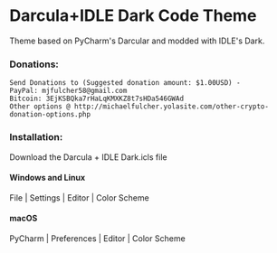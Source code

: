 # Darcula+IDLE Dark Code Theme
Theme based on PyCharm's Darcular and modded with IDLE's Dark.
   
### Donations:
    Send Donations to (Suggested donation amount: $1.00USD) -
    PayPal: mjfulcher58@gmail.com
    Bitcoin: 3EjKSBQka7rHaLqKMXKZ8t7sHDa546GWAd
    Other options @ http://michaelfulcher.yolasite.com/other-crypto-donation-options.php

### Installation:
Download the Darcula + IDLE Dark.icls file
#### Windows and Linux
File | Settings | Editor | Color Scheme
#### macOS 
PyCharm | Preferences | Editor | Color Scheme
